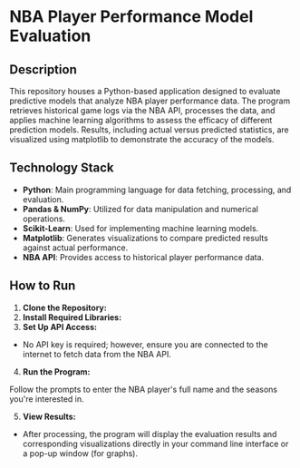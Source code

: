 # NBA Player Performance Model Evaluation
## Description
This repository houses a Python-based application designed to evaluate predictive models that analyze NBA player performance data. The program retrieves historical game logs via the NBA API, processes the data, and applies machine learning algorithms to assess the efficacy of different prediction models. Results, including actual versus predicted statistics, are visualized using matplotlib to demonstrate the accuracy of the models.

## Technology Stack
- **Python**: Main programming language for data fetching, processing, and evaluation.
- **Pandas & NumPy**: Utilized for data manipulation and numerical operations.
- **Scikit-Learn**: Used for implementing machine learning models.
- **Matplotlib**: Generates visualizations to compare predicted results against actual performance.
- **NBA API**: Provides access to historical player performance data.

## How to Run
1. **Clone the Repository:**
2. **Install Required Libraries:**
3. **Set Up API Access:**
- No API key is required; however, ensure you are connected to the internet to fetch data from the NBA API.

4. **Run the Program:**
   
Follow the prompts to enter the NBA player's full name and the seasons you're interested in.

5. **View Results:**
- After processing, the program will display the evaluation results and corresponding visualizations directly in your command line interface or a pop-up window (for graphs).


